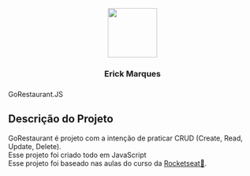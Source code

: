 
<div align="center">
<img width=100 src="https://user-images.githubusercontent.com/56804790/167269420-a61c4774-4662-433d-966d-ee3a90070c8a.png"/>
  <h3>Erick Marques<h3>
    </div>
 

<p disply=flex>GoRestaurant.JS<p>

## Descrição do Projeto
GoRestaurant é projeto com a intenção de praticar CRUD (Create, Read, Update, Delete). <br/>
Esse projeto foi criado todo em JavaScript</br>
Esse projeto foi baseado nas aulas do curso da <a href="https://www.rocketseat.com.br/">Rocketseat🔗</a>.
